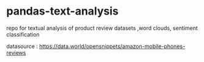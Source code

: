 # pandas-text-analysis
repo for textual analysis of product review datasets ,word clouds,  sentiment classification

datasource : https://data.world/opensnippets/amazon-mobile-phones-reviews 
